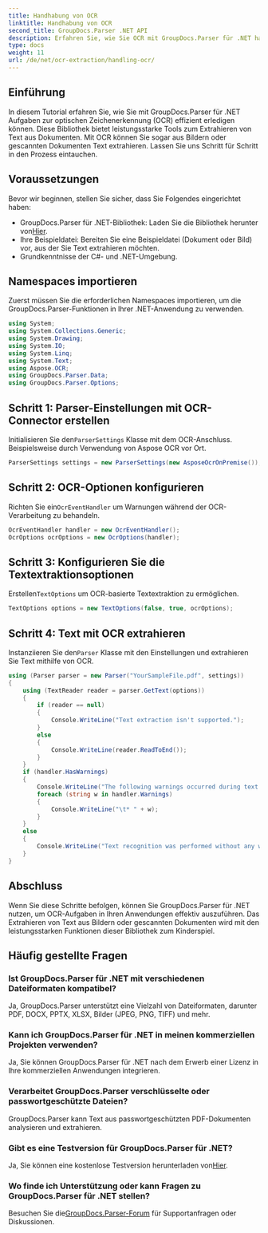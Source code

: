 ```yaml
---
title: Handhabung von OCR
linktitle: Handhabung von OCR
second_title: GroupDocs.Parser .NET API
description: Erfahren Sie, wie Sie OCR mit GroupDocs.Parser für .NET handhaben. Extrahieren Sie effizient Text aus Bildern und gescannten Dokumenten.
type: docs
weight: 11
url: /de/net/ocr-extraction/handling-ocr/
---
```

## Einführung
In diesem Tutorial erfahren Sie, wie Sie mit GroupDocs.Parser für .NET Aufgaben zur optischen Zeichenerkennung (OCR) effizient erledigen können. Diese Bibliothek bietet leistungsstarke Tools zum Extrahieren von Text aus Dokumenten. Mit OCR können Sie sogar aus Bildern oder gescannten Dokumenten Text extrahieren. Lassen Sie uns Schritt für Schritt in den Prozess eintauchen.
## Voraussetzungen
Bevor wir beginnen, stellen Sie sicher, dass Sie Folgendes eingerichtet haben:
- GroupDocs.Parser für .NET-Bibliothek: Laden Sie die Bibliothek herunter von[Hier](https://releases.groupdocs.com/parser/net/).
- Ihre Beispieldatei: Bereiten Sie eine Beispieldatei (Dokument oder Bild) vor, aus der Sie Text extrahieren möchten.
- Grundkenntnisse der C#- und .NET-Umgebung.

## Namespaces importieren
Zuerst müssen Sie die erforderlichen Namespaces importieren, um die GroupDocs.Parser-Funktionen in Ihrer .NET-Anwendung zu verwenden.
```csharp
using System;
using System.Collections.Generic;
using System.Drawing;
using System.IO;
using System.Linq;
using System.Text;
using Aspose.OCR;
using GroupDocs.Parser.Data;
using GroupDocs.Parser.Options;
```
## Schritt 1: Parser-Einstellungen mit OCR-Connector erstellen
 Initialisieren Sie den`ParserSettings` Klasse mit dem OCR-Anschluss. Beispielsweise durch Verwendung von Aspose OCR vor Ort.
```csharp
ParserSettings settings = new ParserSettings(new AsposeOcrOnPremise());
```
## Schritt 2: OCR-Optionen konfigurieren
 Richten Sie ein`OcrEventHandler` um Warnungen während der OCR-Verarbeitung zu behandeln.
```csharp
OcrEventHandler handler = new OcrEventHandler();
OcrOptions ocrOptions = new OcrOptions(handler);
```
## Schritt 3: Konfigurieren Sie die Textextraktionsoptionen
 Erstellen`TextOptions` um OCR-basierte Textextraktion zu ermöglichen.
```csharp
TextOptions options = new TextOptions(false, true, ocrOptions);
```
## Schritt 4: Text mit OCR extrahieren
 Instanziieren Sie den`Parser` Klasse mit den Einstellungen und extrahieren Sie Text mithilfe von OCR.
```csharp
using (Parser parser = new Parser("YourSampleFile.pdf", settings))
{
    using (TextReader reader = parser.GetText(options))
    {
        if (reader == null)
        {
            Console.WriteLine("Text extraction isn't supported.");
        }
        else
        {
            Console.WriteLine(reader.ReadToEnd());
        }
    }
    if (handler.HasWarnings)
    {
        Console.WriteLine("The following warnings occurred during text recognition:");
        foreach (string w in handler.Warnings)
        {
            Console.WriteLine("\t* " + w);
        }
    }
    else
    {
        Console.WriteLine("Text recognition was performed without any warnings.");
    }
}
```

## Abschluss
Wenn Sie diese Schritte befolgen, können Sie GroupDocs.Parser für .NET nutzen, um OCR-Aufgaben in Ihren Anwendungen effektiv auszuführen. Das Extrahieren von Text aus Bildern oder gescannten Dokumenten wird mit den leistungsstarken Funktionen dieser Bibliothek zum Kinderspiel.

## Häufig gestellte Fragen
### Ist GroupDocs.Parser für .NET mit verschiedenen Dateiformaten kompatibel?
Ja, GroupDocs.Parser unterstützt eine Vielzahl von Dateiformaten, darunter PDF, DOCX, PPTX, XLSX, Bilder (JPEG, PNG, TIFF) und mehr.
### Kann ich GroupDocs.Parser für .NET in meinen kommerziellen Projekten verwenden?
Ja, Sie können GroupDocs.Parser für .NET nach dem Erwerb einer Lizenz in Ihre kommerziellen Anwendungen integrieren.
### Verarbeitet GroupDocs.Parser verschlüsselte oder passwortgeschützte Dateien?
GroupDocs.Parser kann Text aus passwortgeschützten PDF-Dokumenten analysieren und extrahieren.
### Gibt es eine Testversion für GroupDocs.Parser für .NET?
 Ja, Sie können eine kostenlose Testversion herunterladen von[Hier](https://releases.groupdocs.com/).
### Wo finde ich Unterstützung oder kann Fragen zu GroupDocs.Parser für .NET stellen?
 Besuchen Sie die[GroupDocs.Parser-Forum](https://forum.groupdocs.com/c/parser/17) für Supportanfragen oder Diskussionen.